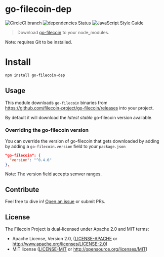 # go-filecoin-dep

[![CircleCI branch](https://img.shields.io/circleci/project/github/filecoin-shipyard/npm-go-filecoin-dep/master.svg)](https://circleci.com/gh/filecoin-shipyard/npm-go-filecoin-dep)
[![dependencies Status](https://david-dm.org/filecoin-shipyard/npm-go-filecoin-dep/status.svg)](https://david-dm.org/filecoin-shipyard/npm-go-filecoin-dep)
[![JavaScript Style Guide](https://img.shields.io/badge/code_style-standard-brightgreen.svg)](https://standardjs.com)

> Download [go-filecoin](https://github.com/filecoin-project/go-filecoin/) to your node_modules.

Note: requires Git to be installed.

# Install

```sh
npm install go-filecoin-dep
```

## Usage

This module downloads `go-filecoin` binaries from https://github.com/filecoin-project/go-filecoin/releases into your project.

By default it will download the _latest stable_ go-filecoin version available.

### Overriding the go-filecoin version

You can override the version of go-filecoin that gets downloaded by adding by adding a `go-filecoin.version` field to your `package.json`

```json
"go-filecoin": {
  "version": "^0.4.6"
},
```

Note: The version field accepts semver ranges.

## Contribute

Feel free to dive in! [Open an issue](https://github.com/filecoin-shipyard/npm-go-filecoin-dep/issues/new) or submit PRs.

## License

The Filecoin Project is dual-licensed under Apache 2.0 and MIT terms:
- Apache License, Version 2.0, ([LICENSE-APACHE](https://github.com/filecoin-shipyard/npm-go-filecoin-dep/blob/master/LICENSE-APACHE) or http://www.apache.org/licenses/LICENSE-2.0)
- MIT license ([LICENSE-MIT](https://github.com/filecoin-shipyard/npm-go-filecoin-dep/blob/master/LICENSE-MIT) or http://opensource.org/licenses/MIT)
